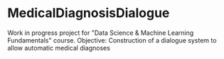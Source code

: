# MedicalDiagnosisDialogue
Work in progress project for "Data Science &amp; Machine Learning Fundamentals" course. Objective: Construction of a dialogue system to allow automatic medical diagnoses
